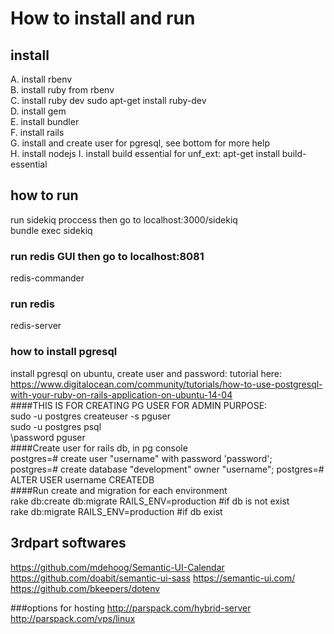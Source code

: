 # How to install and run  
  
## install  
A. install rbenv  
B. install ruby from rbenv  
C. install ruby dev sudo apt-get install ruby-dev  
D. install gem  
E. install bundler  
F. install rails  
G. install and create user for pgresql, see bottom for more help  
H. install nodejs
I. install build essential for unf_ext: apt-get install build-essential

  
## how to run  
run sidekiq proccess then go to localhost:3000/sidekiq  
bundle exec sidekiq  
  
### run redis GUI then go to localhost:8081  
redis-commander  
  
### run redis  
redis-server  

### how to install pgresql  
install pgresql on ubuntu, create user and password: tutorial here: https://www.digitalocean.com/community/tutorials/how-to-use-postgresql-with-your-ruby-on-rails-application-on-ubuntu-14-04  
####THIS IS FOR CREATING PG USER FOR ADMIN PURPOSE:  
sudo -u postgres createuser -s pguser  
sudo -u postgres psql  
\password pguser  
####Create user for rails db, in pg console  
postgres=# create user "username" with password 'password';  
postgres=# create database "development" owner "username"; 
postgres=# ALTER USER username CREATEDB  
####Run create and migration for each environment  
rake db:create db:migrate RAILS_ENV=production  #if db is not exist  
rake db:migrate RAILS_ENV=production #if db exist  
  
  
  
## 3rdpart softwares  
https://github.com/mdehoog/Semantic-UI-Calendar
https://github.com/doabit/semantic-ui-sass
https://semantic-ui.com/
https://github.com/bkeepers/dotenv

###options for hosting
http://parspack.com/hybrid-server
http://parspack.com/vps/linux
  
